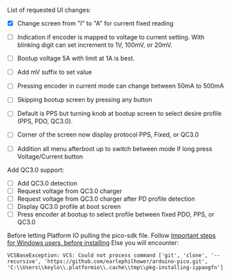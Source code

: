 List of requested UI changes:
+ [x] Change screen from "I" to "A" for current fixed reading
+ [ ] Indication if encoder is mapped to voltage to current setting. With blinking digit can set increment to 1V, 100mV, or 20mV.
+ [ ] Bootup voltage 5A with limit at 1A is best.
+ [ ] Add mV suffix to set value
+ [ ] Pressing encoder in current mode can change between 50mA to 500mA
+ [ ] Skipping bootup screen by pressing any button
+ [ ] Default is PPS but turning knob at bootup screen to select desire profile (PPS, PDO, QC3.0).
+ [ ] Corner of the screen now display protocol PPS, Fixed, or QC3.0
+ [ ] Addition all menu afterboot up to switch between mode if long press Voltage/Current button


Add QC3.0 support:
+ [ ] Add QC3.0 detection
+ [ ] Request voltage from QC3.0 charger
+ [ ] Request voltage from QC3.0 charger after PD profile detection
+ [ ] Display QC3.0 profile at boot screen
+ [ ] Press encoder at bootup to select profile between fixed PDO, PPS, or QC3.0

Before letting Platform IO pulling the pico-sdk file. Follow [Important steps for Windows users, before installing](https://arduino-pico.readthedocs.io/en/latest/platformio.html#important-steps-for-windows-users-before-installing)
Else you will encounter:

```
VCSBaseException: VCS: Could not process command ['git', 'clone', '--recursive', 'https://github.com/earlephilhower/arduino-pico.git', 'C:\\Users\\keylo\\.platformio\\.cache\\tmp\\pkg-installing-iypaogfn']
```
